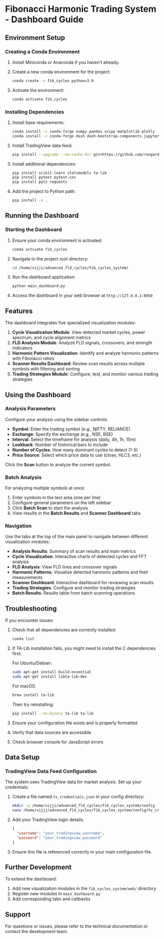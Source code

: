 # Fibonacci Harmonic Trading System - Dashboard Guide

## Environment Setup

### Creating a Conda Environment

1. Install Miniconda or Anaconda if you haven't already.

2. Create a new conda environment for the project:
   ```bash
   conda create -n fib_cycles python=3.9
   ```

3. Activate the environment:
   ```bash
   conda activate fib_cycles
   ```

### Installing Dependencies

1. Install base requirements:
   ```bash
   conda install -c conda-forge numpy pandas scipy matplotlib plotly
   conda install -c conda-forge dash dash-bootstrap-components jupyter
   ```

2. Install TradingView data feed:
   ```bash
   pip install --upgrade --no-cache-dir git+https://github.com/rongardF/tvdatafeed.git
   ```

3. Install additional dependencies:
   ```bash
   pip install scikit-learn statsmodels ta-lib
   pip install pytest pytest-cov
   pip install pytz requests
   ```

4. Add the project to Python path:
   ```bash
   pip install -e .
   ```

## Running the Dashboard

### Starting the Dashboard

1. Ensure your conda environment is activated:
   ```bash
   conda activate fib_cycles
   ```

2. Navigate to the project root directory:
   ```bash
   cd /home/vijji/advanced_fld_cycles/fib_cycles_system/
   ```

3. Run the dashboard application:
   ```bash
   python main_dashboard.py
   ```

4. Access the dashboard in your web browser at `http://127.0.0.1:8050`

## Features

The dashboard integrates five specialized visualization modules:

1. **Cycle Visualization Module**: View detected market cycles, power spectrum, and cycle alignment metrics
2. **FLD Analysis Module**: Analyze FLD signals, crossovers, and strength indicators
3. **Harmonic Pattern Visualization**: Identify and analyze harmonic patterns with Fibonacci ratios
4. **Scanner Results Dashboard**: Review scan results across multiple symbols with filtering and sorting
5. **Trading Strategies Module**: Configure, test, and monitor various trading strategies

## Using the Dashboard

### Analysis Parameters

Configure your analysis using the sidebar controls:

- **Symbol**: Enter the trading symbol (e.g., NIFTY, RELIANCE)
- **Exchange**: Specify the exchange (e.g., NSE, BSE)
- **Interval**: Select the timeframe for analysis (daily, 4h, 1h, 15m)
- **Lookback**: Number of historical bars to include
- **Number of Cycles**: How many dominant cycles to detect (1-5)
- **Price Source**: Select which price data to use (close, HLC3, etc.)

Click the **Scan** button to analyze the current symbol.

### Batch Analysis

For analyzing multiple symbols at once:

1. Enter symbols in the text area (one per line)
2. Configure general parameters on the left sidebar
3. Click **Batch Scan** to start the analysis
4. View results in the **Batch Results** and **Scanner Dashboard** tabs

### Navigation

Use the tabs at the top of the main panel to navigate between different visualization modules:

- **Analysis Results**: Summary of scan results and main metrics
- **Cycle Visualization**: Interactive charts of detected cycles and FFT analysis
- **FLD Analysis**: View FLD lines and crossover signals
- **Harmonic Patterns**: Visualize detected harmonic patterns and their measurements
- **Scanner Dashboard**: Interactive dashboard for reviewing scan results
- **Trading Strategies**: Configure and monitor trading strategies
- **Batch Results**: Results table from batch scanning operations

## Troubleshooting

If you encounter issues:

1. Check that all dependencies are correctly installed:
   ```bash
   conda list
   ```

2. If TA-Lib installation fails, you might need to install the C dependencies first:
   
   For Ubuntu/Debian:
   ```bash
   sudo apt-get install build-essential
   sudo apt-get install libta-lib-dev
   ```
   
   For macOS:
   ```bash
   brew install ta-lib
   ```
   
   Then try reinstalling:
   ```bash
   pip install --no-binary ta-lib ta-lib
   ```

3. Ensure your configuration file exists and is properly formatted
4. Verify that data sources are accessible
5. Check browser console for JavaScript errors

## Data Setup

### TradingView Data Feed Configuration

The system uses TradingView data for market analysis. Set up your credentials:

1. Create a file named `tv_credentials.json` in your config directory:
   ```bash
   mkdir -p /home/vijji/advanced_fld_cycles/fib_cycles_system/config
   nano /home/vijji/advanced_fld_cycles/fib_cycles_system/config/tv_credentials.json
   ```

2. Add your TradingView login details:
   ```json
   {
     "username": "your_tradingview_username",
     "password": "your_tradingview_password"
   }
   ```

3. Ensure this file is referenced correctly in your main configuration file.

## Further Development

To extend the dashboard:

1. Add new visualization modules in the `fib_cycles_system/web/` directory
2. Register new modules in `main_dashboard.py`
3. Add corresponding tabs and callbacks

## Support

For questions or issues, please refer to the technical documentation or contact the development team.